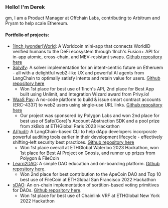 ### Hello! I'm Derek

gm, I am a Product Manager at Offchain Labs, contributing to Arbitrum and Prysm to help scale Ethereum.

#### Portfolio of projects:
- [1Inch (wonder)World](https://ethglobal.com/showcase/1inch-wonder-world-sswpp): A Worldcoin mini-app that connects WorldID verified humans to the DeFi ecosystem through 1Inch's Fusion+ API for in-app atomic, cross-chain, and MEV-resistant swaps. [Github repository here](https://github.com/leeederek/1inch-wonder-world)
- [Solvify](https://ethglobal.com/showcase/solvify-jq62y): A solver implementation for an intent-centric future on Etheruem - all with a delightful web2-like UX and powerful AI agents from LangChain to optimally satisfy intents and retain value for users. [Github repository here](https://github.com/awesome-abstraction/solvify)
    - Won 1st place for best use of 1Inch's API, 2nd place for Best App built using Unlimit, and Integration Wizard award from Privy.io! 
- [WaaS Pay](https://ethglobal.com/showcase/waas-pay-br0qs): A no-code platform to build & issue smart contract accounts (ERC-4337) to web2 users using single-use URL links. [Github repository here](https://github.com/awesome-abstraction/waas-pay)
    - Our project was sponsored by Polygon Labs and won 2nd place for best use of Safe{Core}'s Account Abstraction SDK and a pool prize from zkBob at ETHGlobal Paris 2023 Hackathon
- [A(i)udit](https://ethglobal.com/showcase/a-i-udit-ja32i): A LangChain-based CLI to help dApp developers incorporate powerful auditing tools earlier in their development lifecycle - effectively shifting-left security best practices. [Github repository here](https://github.com/leeederek/aiudit/)
    - Won 1st place overall at ETHGlobal Waterloo 2023 Hackathon, won 1st place for Best AI Project on Gnosis, and runner up prizes from Polygon & FileCoin
- [Learn2DAO](https://ethglobal.com/showcase/learn2dao-ootgc): A simple DAO education and on-boarding platform. [Github repository here](https://github.com/teamprojectorg/learn2dao).
    - Won 2nd place for best contribution to the ApeCoin DAO and Top 10 best use of FileCoin at ETHGlobal San Francisco 2022 Hackathon
- [sDAO](https://ethglobal.com/showcase/sdao-sorition-based-dao-gjcbr): An on-chain implementation of sortition-based voting primitives for DAOs. [Github repository here](https://github.com/vivianpengnyc/ETHNYC_sortitionDAO).
    - Won 1st place for best use of Chainlink VRF at ETHGlobal New York 2022 Hackathon
 
      
